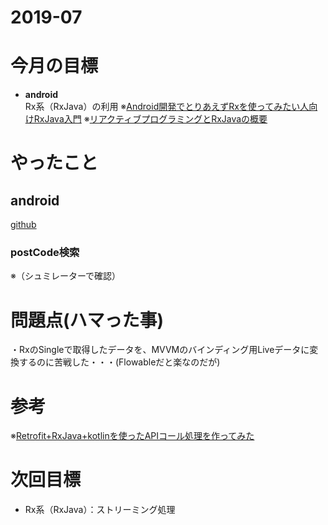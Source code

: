 # 2019-07

# 今月の目標
* **android**  
  Rx系（RxJava）の利用
  ※[Android開発でとりあえずRxを使ってみたい人向けRxJava入門](https://qiita.com/offwhite/items/418040d4af32363bda74)
  ※[リアクティブプログラミングとRxJavaの概要](https://codezine.jp/article/detail/9570)

# やったこと
## android
[github]()  

### postCode検索
 ※（シュミレーターで確認）
 
# 問題点(ハマった事)
・RxのSingleで取得したデータを、MVVMのバインディング用Liveデータに変換するのに苦戦した・・・(Flowableだと楽なのだが)

# 参考
  ※[Retrofit+RxJava+kotlinを使ったAPIコール処理を作ってみた](https://qiita.com/motomiya326/items/f59f0ddf400da4050fe8)

# 次回目標
* Rx系（RxJava）：ストリーミング処理
